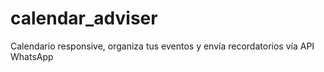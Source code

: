 # calendar_adviser
Calendario responsive, organiza tus eventos y envía recordatorios vía API WhatsApp
